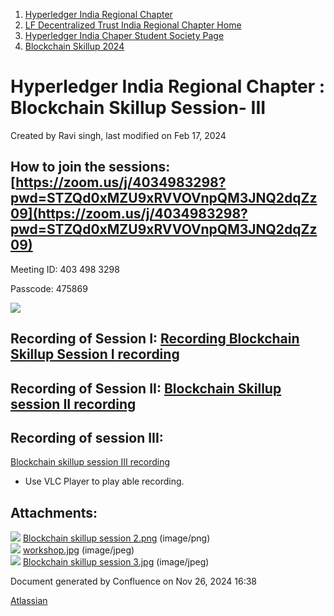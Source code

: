 1. [Hyperledger India Regional Chapter](index.html)
2. [LF Decentralized Trust India Regional Chapter Home](LF-Decentralized-Trust-India-Regional-Chapter-Home_19169282.html)
3. [Hyperledger India Chaper Student Society Page](Hyperledger-India-Chaper-Student-Society-Page_19169775.html)
4. [Blockchain Skillup 2024](Blockchain-Skillup-2024_19171464.html)

# Hyperledger India Regional Chapter : Blockchain Skillup Session- III

Created by Ravi singh, last modified on Feb 17, 2024

## How to join the sessions: [https://zoom.us/j/4034983298?pwd=STZQd0xMZU9xRVVOVnpQM3JNQ2dqZz09](https://zoom.us/j/4034983298?pwd=STZQd0xMZU9xRVVOVnpQM3JNQ2dqZz09)

Meeting ID: 403 498 3298

Passcode: 475869

![](attachments/19171549/19171551.jpg?height=250)

## Recording of Session I: [Recording Blockchain Skillup Session I recording](#)

## Recording of Session II: [Blockchain Skillup session II recording](#)

## Recording of session III:

[Blockchain skillup session III recording](#)

- Use VLC Player to play able recording.

## Attachments:

![](images/icons/bullet_blue.gif) [Blockchain skillup session 2.png](attachments/19171549/19171548.png) (image/png)  
![](images/icons/bullet_blue.gif) [workshop.jpg](attachments/19171549/19171550.jpg) (image/jpeg)  
![](images/icons/bullet_blue.gif) [Blockchain skillup session 3.jpg](attachments/19171549/19171551.jpg) (image/jpeg)

Document generated by Confluence on Nov 26, 2024 16:38

[Atlassian](http://www.atlassian.com/)
